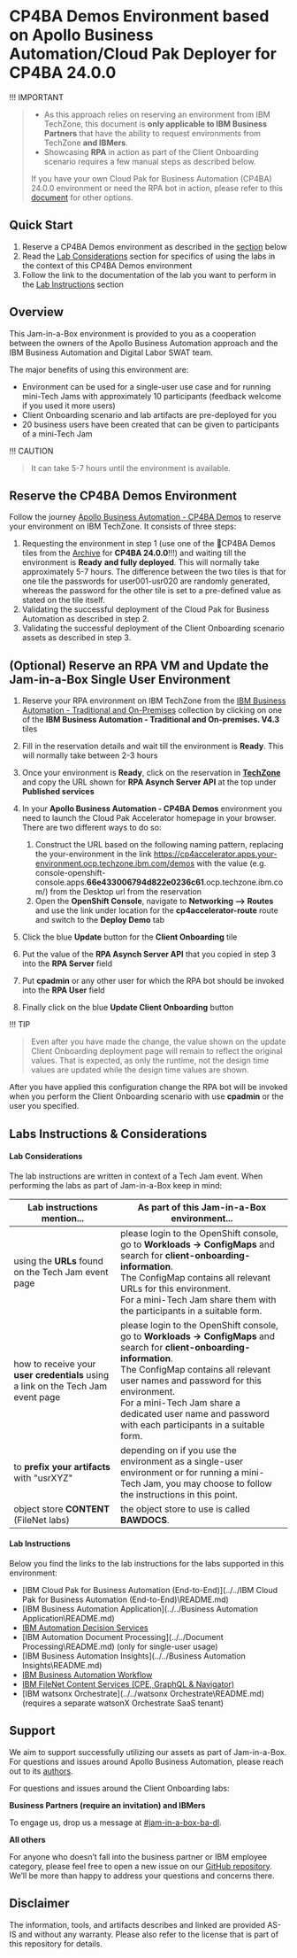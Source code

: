 # CP4BA Demos Environment based on Apollo Business Automation/Cloud Pak Deployer for CP4BA 24.0.0

!!! IMPORTANT
>
> - As this approach relies on reserving an environment from IBM TechZone, this document is **only applicable to IBM Business Partners** that have the ability to request environments from TechZone **and IBMers**. 
> - Showcasing **RPA** in action as part of the Client Onboarding scenario requires a few manual steps as described below.
> 
>If you have your own Cloud Pak for Business Automation (CP4BA) 24.0.0 environment or need the RPA bot in action, please refer to this [document](../../../index.md) for other options.



## Quick Start

1. Reserve a CP4BA Demos environment as described in the [section](#reserve-the-cp4ba-demos-environment) below
1. Read the [Lab Considerations](#lab-considerations) section for specifics of using the labs in the context of this CP4BA Demos environment
1. Follow the link to the documentation of the lab you want to perform in the [Lab Instructions](#lab-instructions) section



## **Overview**

This Jam-in-a-Box environment is provided to you as a cooperation between the owners of the Apollo Business Automation approach and the IBM Business Automation and Digital Labor SWAT team.

The major benefits of using this environment are:

- Environment can be used for a single-user use case and for running mini-Tech Jams with approximately 10 participants (feedback welcome if you used it more users)
- Client Onboarding scenario and lab artifacts are pre-deployed for you
- 20 business users have been created that can be given to participants of a mini-Tech Jam

!!! CAUTION
>
> It can take 5-7 hours until the environment is available.



## Reserve the CP4BA Demos Environment

Follow the journey [Apollo Business Automation - CP4BA Demos](https://techzone.ibm.com/collection/apollo-business-automation/journey-cp4ba-demos) to reserve your environment on IBM TechZone. It consists of three steps:

1. Requesting the environment in step 1 (use one of the 🤩CP4BA Demos tiles from the [Archive](https://techzone.ibm.com/collection/apollo-business-automation/journey--archive) for **CP4BA 24.0.0**!!!) and waiting till the environment is **Ready** **and fully deployed**. This will normally take approximately 5-7 hours.
   The difference between the two tiles is that for one tile the passwords for user001-usr020 are randomly generated, whereas the password for the other tile is set to a pre-defined value as stated on the tile itself.
2. Validating the successful deployment of the Cloud Pak for Business Automation as described in step 2.
3. Validating the successful deployment of the Client Onboarding scenario assets as described in step 3.

## (Optional) Reserve an RPA VM and Update the Jam-in-a-Box Single User Environment

1. Reserve your RPA environment on IBM TechZone from the <a href="https://techzone.ibm.com/collection/ibm-business-automation-traditional-and-on-premise/environments" target="_blank">IBM Business Automation - Traditional and On-Premises</a> collection by clicking on one of the **IBM Business Automation - Traditional and On-premises. V4.3** tiles
2. Fill in the reservation details and wait till the environment is **Ready**. This will normally take between 2-3 hours
3. Once your environment is **Ready**, click on the reservation in **<a href="https://techzone.ibm.com/my/reservations" target="_blank">TechZone</a>** and copy the URL shown for **RPA Asynch Server API** at the top under **Published services**
4. In your **Apollo Business Automation - CP4BA Demos** environment you need to launch the Cloud Pak Accelerator homepage in your browser. There are two different ways to do so:
   1. Construct the URL based on the following naming pattern, replacing the your-environment in the link https://cp4accelerator.apps.your-environment.ocp.techzone.ibm.com/demos with the value (e.g. console-openshift-console.apps.**66e433006794d822e0236c61**.ocp.techzone.ibm.com/) from the Desktop url from the reservation
   2. Open the **OpenShift Console**, navigate to **Networking --> Routes** and use the link under location for the **cp4accelerator-route** route and switch to the **Deploy Demo** tab

5. Click the blue **Update** button for the **Client Onboarding** tile
6. Put the value of the **RPA Asynch Server API** that you copied in step 3 into the **RPA Server** field
7. Put **cpadmin** or any other user for which the RPA bot should be invoked into the **RPA User** field
8. Finally click on the blue **Update Client Onboarding** button

!!! TIP
>
> Even after you have made the change, the value shown on the update Client Onboarding deployment page will remain to reflect the original values. That is expected, as only the runtime, not the design time values are updated while the design time values are shown.

After you have applied this configuration change the RPA bot will be invoked when you perform the Client Onboarding scenario with use **cpadmin** or the user you specified.

## Labs Instructions & Considerations

#### Lab Considerations

The lab instructions are written in context of a Tech Jam event. When performing the labs as part of Jam-in-a-Box keep in mind:

| Lab instructions mention...                                  | As part of this Jam-in-a-Box environment...                  |
| ------------------------------------------------------------ | ------------------------------------------------------------ |
| using the **URLs** found on the Tech Jam event page          | please login to the OpenShift console, go to **Workloads -> ConfigMaps** and search for **client-onboarding-information**.<br />The ConfigMap contains all relevant URLs for this environment. <br />For a mini-Tech Jam share them with the participants in a suitable form. |
| how to receive your **user credentials** using a link on the Tech Jam event page | please login to the OpenShift console, go to **Workloads -> ConfigMaps** and search for **client-onboarding-information**.<br />The ConfigMap contains all relevant user names and password for this environment.<br />For a mini-Tech Jam share a dedicated user name and password with each participants in a suitable form. |
| to **prefix your artifacts** with "usrXYZ"                   | depending on if you use the environment as a single-user environment or for running a mini-Tech Jam, you may choose to follow the instructions in this point. |
| object store **CONTENT** (FileNet labs)                      | the object store to use is called **BAWDOCS**.               |



#### Lab Instructions

Below you find the links to the lab instructions for the labs supported in this environment:

- [IBM Cloud Pak for Business Automation (End-to-End)](../../IBM Cloud Pak for Business Automation (End-to-End)\README.md)
- [IBM Business Automation Application](../../Business Automation Application\README.md)
- [IBM Automation Decision Services](../../Decisions\README.md)
- [IBM Automation Document Processing](../../Document Processing\README.md) (only for single-user usage)
- [IBM Business Automation Insights](../../Business Automation Insights\README.md)
- [IBM Business Automation Workflow](../../Workflow\README.md)
- [IBM FileNet Content Services (CPE, GraphQL & Navigator)](../../Content\README.md)
- [IBM watsonx Orchestrate](../../watsonx Orchestrate\README.md) (requires a separate watsonX Orchestrate SaaS tenant)



## Support

We aim to support successfully utilizing our assets as part of Jam-in-a-Box. For questions and issues around Apollo Business Automation, please reach out to its <a href='https://techzone.ibm.com/collection/apollo-business-automation' target = '_blank'>authors</a>. 

For questions and issues around the Client Onboarding labs:

**Business Partners (require an invitation) and IBMers**

To engage us, drop us a message at <a href="https://ibm-cloudpak-partners.slack.com/archives/C04SMFNLA3T" target="_blank">#jam-in-a-box-ba-dl</a>.

**All others**

For anyone who doesn’t fall into the business partner or IBM employee category, please feel free to open a new issue on our <a href="https://github.com/IBM/cp4ba-jam-in-a-box/issues" target="_blank">GitHub repository</a>. We’ll be more than happy to address your questions and concerns there.



## Disclaimer

The information, tools, and artifacts describes and linked are provided AS-IS and without any warranty. Please also refer to the license that is part of this repository for details.
